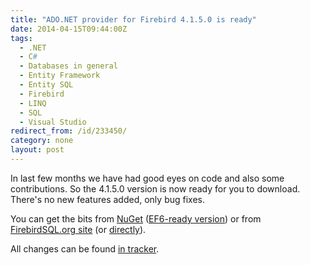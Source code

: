 ```yaml
---
title: "ADO.NET provider for Firebird 4.1.5.0 is ready"
date: 2014-04-15T09:44:00Z
tags:
  - .NET
  - C#
  - Databases in general
  - Entity Framework
  - Entity SQL
  - Firebird
  - LINQ
  - SQL
  - Visual Studio
redirect_from: /id/233450/
category: none
layout: post
---
```

In last few months we have had good eyes on code and also some contributions. So the 4.1.5.0 version is now ready for you to download. There's no new features added, only bug fixes.

<!-- excerpt -->

You can get the bits from [NuGet][1] ([EF6-ready version][2]) or from [FirebirdSQL.org site][3] (or [directly][4]).

All changes can be found [in tracker][5].

[1]: http://www.nuget.org/packages/FirebirdSql.Data.FirebirdClient/
[2]: http://www.nuget.org/packages/FirebirdSql.Data.FirebirdClient-EF6/
[3]: http://www.firebirdsql.org/en/net-provider/
[4]: http://sourceforge.net/projects/firebird/files/firebird-net-provider/4.1.5/
[5]: http://tracker.firebirdsql.org/secure/ReleaseNote.jspa?projectId=10003&styleName=Html&version=10590